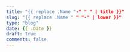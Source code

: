 ```yaml
---
title: "{{ replace .Name "-" " " | title }}"
slug: "{{ replace .Name " " "-" | lower }}"
type: "blog"
date: {{ .Date }}
draft: true
comments: false
---
```

